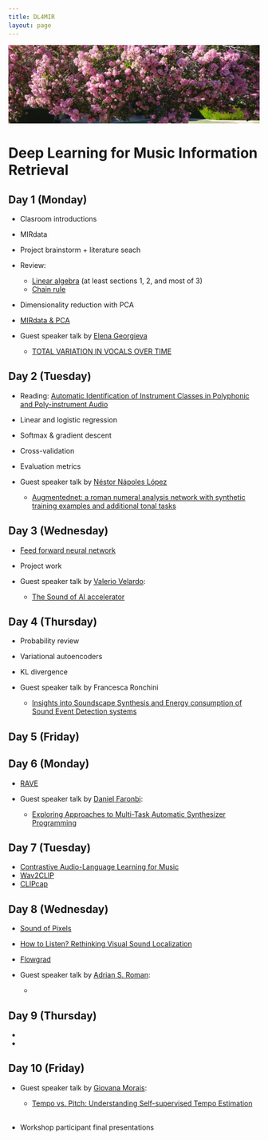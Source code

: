 ```yaml
---
title: DL4MIR
layout: page
---
```


<img src="assets/images/nature.png" alt="drawing" width="1000"/>

# Deep Learning for Music Information Retrieval

## Day 1 (Monday)
* Clasroom introductions
* MIRdata
* Project brainstorm + literature seach
* Review:
  
  - [Linear algebra](https://cs229.stanford.edu/section/cs229-linalg.pdf) (at least sections 1, 2, and most of 3)
  - [Chain rule](https://www.khanacademy.org/math/ap-calculus-ab/ab-differentiation-2-new/ab-3-1a/a/chain-rule-review)
* Dimensionality reduction with PCA
* [MIRdata & PCA](https://githubtocolab.com/ccrma-mir/course-materials/blob/main/EGFxSet_PCA.ipynb)
* Guest speaker talk by [Elena Georgieva](https://elenatheodora.com)

  - [TOTAL VARIATION IN VOCALS OVER TIME](https://ccrma.stanford.edu/~egeorgie/projects/totalvariation.html)

## Day 2 (Tuesday)
* Reading: [Automatic Identification of Instrument Classes in Polyphonic and Poly-instrument Audio](https://citeseerx.ist.psu.edu/viewdoc/download?doi=10.1.1.205.9461&rep=rep1&type=pdf)
* Linear and logistic regression
* Softmax & gradient descent
* Cross-validation
* Evaluation metrics
* Guest speaker talk by [Néstor Nápoles López](https://napulen.github.io/)

  - [Augmentednet: a roman numeral analysis network with synthetic training examples and additional tonal tasks](https://archives.ismir.net/ismir2021/paper/000050.pdf)

## Day 3 (Wednesday)
* [Feed forward neural network](https://githubtocolab.com/ccrma-mir/course-materials/blob/main/EGFxSet_NN.ipynb)
* Project work
* Guest speaker talk by [Valerio Velardo](https://valeriovelardo.com/):

  - [The Sound of AI accelerator](https://thesoundofai.com/accelerator.html)


## Day 4 (Thursday)
* Probability review
* Variational autoencoders
* KL divergence
* Guest speaker talk by Francesca Ronchini

  - [Insights into Soundscape Synthesis and Energy consumption of Sound Event Detection systems](https://arxiv.org/pdf/2210.07856.pdf)


## Day 5 (Friday)


## Day 6 (Monday)
* [RAVE](https://arxiv.org/pdf/2111.05011.pdf)
* Guest speaker talk by [Daniel Faronbi](https://danielfaronbi.com):

  - [Exploring Approaches to Multi-Task Automatic Synthesizer Programming](https://ccrma.stanford.edu/~iran/papers/Faronbi_et_al_ICASSP_2023.pdf)

## Day 7 (Tuesday)
* [Contrastive Audio-Language Learning for Music](https://arxiv.org/pdf/2208.12208.pdf)
* [Wav2CLIP](https://arxiv.org/pdf/2110.11499.pdf)
* [CLIPcap](https://arxiv.org/pdf/2111.09734.pdf)

## Day 8 (Wednesday)
* [Sound of Pixels](https://openaccess.thecvf.com/content_ECCV_2018/papers/Hang_Zhao_The_Sound_of_ECCV_2018_paper.pdf)
* [How to Listen? Rethinking Visual Sound Localization](https://arxiv.org/pdf/2204.05156.pdf)
* [Flowgrad](https://ieeexplore.ieee.org/iel7/10094559/10094560/10094965.pdf)
* Guest speaker talk by [Adrian S. Roman](https://adriansroman.github.io/adriansroman/):

  - []()

## Day 9 (Thursday)
*
*

## Day 10 (Friday)
* Guest speaker talk by [Giovana Morais](https://giovana-morais.github.io):

  - [Tempo vs. Pitch: Understanding Self-supervised Tempo Estimation](https://ieeexplore.ieee.org/iel7/10094559/10094560/10095292.pdf)
<br/><br/>
* Workshop participant final presentations

